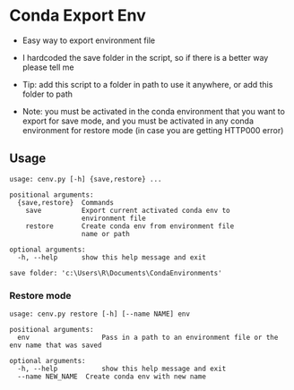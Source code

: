 # Conda Export Env

* Easy way to export environment file

* I hardcoded the save folder in the script, so if there is a better way please tell me

* Tip: add this script to a folder in path to use it anywhere, or add this folder to path

* Note: you must be activated in the conda environment that you want to export for save mode, and you must be activated in any conda environment for restore mode (in case you are getting HTTP000 error)

## Usage

```
usage: cenv.py [-h] {save,restore} ...

positional arguments:
  {save,restore}  Commands
    save          Export current activated conda env to
                  environment file
    restore       Create conda env from environment file
                  name or path

optional arguments:
  -h, --help      show this help message and exit

save folder: 'c:\Users\R\Documents\CondaEnvironments'
```



### Restore mode
```
usage: cenv.py restore [-h] [--name NAME] env

positional arguments:
  env                  Pass in a path to an environment file or the env name that was saved

optional arguments:
  -h, --help           show this help message and exit
  --name NEW_NAME  Create conda env with new name
```
